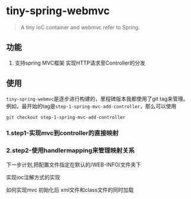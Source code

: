 tiny-spring-webmvc
=======

>A tiny IoC container and webmvc refer to Spring.

## 功能

1. 支持spring MVC框架 实现HTTP请求至Controller的分发

## 使用

`tiny-spring-webmvc`是逐步进行构建的，里程碑版本我都使用了git tag来管理。例如，最开始的tag是`step-1-spring-mvc-add-controller`，那么可以使用

	git checkout step-1-spring-mvc-add-controller

### 1.step1-实现mvc到controller的直接映射

### 2.step2-使用handlermapping来管理映射关系

下一步计划,把配置文件指定在默认的/WEB-INFO/文件夹下

实现ioc注解方式的实现

如何实现mvc 初始化后 xml文件和class文件的同时加载